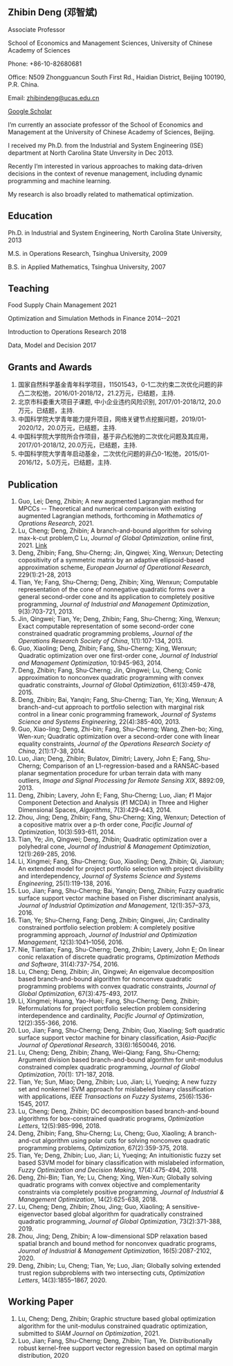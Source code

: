 ## Zhibin Deng (邓智斌)
Associate Professor 

School of Economics and Management Sciences, University of Chinese Academy of Sciences

Phone: +86-10-82680681

Office: N509 Zhongguancun South First Rd., Haidian District, Beijing 100190, P.R. China.

Email: zhibindeng@ucas.edu.cn

[Google Scholar](https://scholar.google.com/citations?user=75bsev4AAAAJ&hl=en)

I’m currently an associate professor of the School of Economics and Management at the University of Chinese Academy of Sciences, Beijing. 

I received my Ph.D. from the Industrial and System Engineering (ISE) department at North Carolina State Unversity in Dec 2013. 

Recently I’m interested in various approaches to making data-driven decisions in the context of revenue management, including dynamic programming and machine learning.

My research is also broadly related to mathematical optimization.

## Education
Ph.D. in Industrial and System Engineering, North Carolina State University, 2013

M.S. in Operations Research, Tsinghua University, 2009

B.S. in Applied Mathematics, Tsinghua University, 2007

## Teaching
Food Supply Chain Management 2021

Optimization and Simulation Methods in Finance 2014--2021

Introduction to Operations Research 2018

Data, Model and Decision  2017

## Grants and Awards
1. 国家自然科学基金青年科学项目，11501543，0-1二次约束二次优化问题的非凸二次松弛，2016/01-2018/12，21.2万元，已结题，主持.
2. 北京市科委重大项目子课题, 中小企业违约风险识别, 2017/01-2018/12, 20.0万元，已结题，主持.
3. 中国科学院大学青年能力提升项目，网络关键节点挖掘问题，2019/01-2020/12，20.0万元，已结题，主持.
4. 中国科学院大学院所合作项目，基于非凸松弛的二次优化问题及其应用，2017/01-2018/12, 20.0万元，已结题，主持.
5. 中国科学院大学青年启动基金，二次优化问题的非凸0-1松弛，2015/01-2016/12，5.0万元，已结题，主持.

## Publication
1. Guo, Lei; Deng, Zhibin; A new augmented Lagrangian method for MPCCs -- Theoretical and numerical comparison with existing augmented Lagrangian methods, forthcoming in  *Mathematics of Oprations Research*, 2021.
1. Lu, Cheng; Deng, Zhibin; A branch-and-bound algorithm for solving max-k-cut problem,C Lu, *Journal of Global Optimization*, online first, 2021. [Link](https://link.springer.com/article/10.1007/s10898-021-00999-z)
1. Deng, Zhibin; Fang, Shu-Cherng; Jin, Qingwei; Xing, Wenxun; 	Detecting copositivity of a symmetric matrix by an adaptive ellipsoid-based approximation scheme, *European Journal of Operational Research*, 229(1):21-28,	2013
2. Tian, Ye; Fang, Shu-Cherng; Deng, Zhibin; Xing, Wenxun; Computable representation of the cone of nonnegative quadratic forms over a general second-order cone and its application to completely positive programming, *Journal of Industrial and Management Optimization*,	9(3):703-721, 2013.
3. Jin, Qingwei; Tian, Ye; Deng, Zhibin; Fang, Shu-Cherng; Xing, Wenxun; Exact computable representation of some second-order cone constrained quadratic programming problems, *Journal of the Operations Research Society of China*, 1(1):107-134, 2013.
4. Guo, Xiaoling; Deng, Zhibin; Fang, Shu-Cherng; Xing, Wenxun; Quadratic optimization over one first-order cone, *Journal of Industrial and Management Optimization*, 10:945-963, 2014.
5. Deng, Zhibin; Fang, Shu-Cherng; Jin, Qingwei; Lu, Cheng; Conic approximation to nonconvex quadratic programming with convex quadratic constraints, *Journal of Global Optimization*, 61(3):459-478, 2015.
6. Deng, Zhibin; Bai, Yanqin; Fang, Shu-Cherng; Tian, Ye; Xing, Wenxun; A branch-and-cut approach to portfolio selection with marginal risk control in a linear conic programming framework, *Journal of Systems Science and Systems Engineering*, 22(4):385-400, 2013.
7. Guo, Xiao-ling; Deng, Zhi-bin; Fang, Shu-Cherng; Wang, Zhen-bo; Xing, Wen-xun; Quadratic optimization over a second-order cone with linear equality constraints, *Journal of the Operations Research Society of China*, 2(1):17-38, 2014.
8. Luo, Jian; Deng, Zhibin; Bulatov, Dimitri; Lavery, John E; Fang, Shu-Cherng; Comparison of an L1-regression-based and a RANSAC-based planar segmentation procedure for urban terrain data with many outliers, *Image and Signal Processing for Remote Sensing XIX*, 8892:09, 2013.
9. Deng, Zhibin; Lavery, John E; Fang, Shu-Cherng; Luo, Jian; ℓ1 Major Component Detection and Analysis (ℓ1 MCDA) in Three and Higher Dimensional Spaces, *Algorithms*, 7(3):429-443, 2014.
10. Zhou, Jing; Deng, Zhibin; Fang, Shu-Cherng; Xing, Wenxun; Detection of a copositive matrix over a p-th order cone, *Pacific Journal of Optimization*, 10(3):593-611, 2014.
11. Tian, Ye; Jin, Qingwei; Deng, Zhibin; Quadratic optimization over a polyhedral cone, *Journal of Industrial & Management Optimization*, 12(1):269-285, 2016.
12. Li, Xingmei; Fang, Shu-Cherng; Guo, Xiaoling; Deng, Zhibin; Qi, Jianxun; An extended model for project portfolio selection with project divisibility and interdependency, *Journal of Systems Science and Systems Engineering*, 25(1):119-138, 2016.
13. Luo, Jian; Fang, Shu-Cherng; Bai, Yanqin; Deng, Zhibin; Fuzzy quadratic surface support vector machine based on Fisher discriminant analysis, *Journal of Industrial Optimization and Management*, 12(1):357–373, 2016.
14. Tian, Ye; Shu-Cherng, Fang; Deng, Zhibin; Qingwei, Jin; Cardinality constrained portfolio selection problem: A completely positive programming approach, *Journal of Industrial and Optimization Management*, 12(3):1041–1056, 2016.
15. Nie, Tiantian; Fang, Shu-Cherng; Deng, Zhibin; Lavery, John E; On linear conic relaxation of discrete quadratic programs, *Optimization Methods and Software*, 31(4):737-754, 2016.
16. Lu, Cheng; Deng, Zhibin; Jin, Qingwei; An eigenvalue decomposition based branch-and-bound algorithm for nonconvex quadratic programming problems with convex quadratic constraints, *Journal of Global Optimization*, 67(3):475-493, 2017.
17. Li, Xingmei; Huang, Yao-Huei; Fang, Shu-Cherng; Deng, Zhibin; Reformulations for project portfolio selection problem considering interdependence and cardinality, *Pacific Journal of Optimization*, 12(2):355-366, 2016.
18. Luo, Jian; Fang, Shu-Cherng; Deng, Zhibin; Guo, Xiaoling; Soft quadratic surface support vector machine for binary classification, *Asia-Pacific Journal of Operational Research*, 33(6):1650046, 2016.
19. Lu, Cheng; Deng, Zhibin; Zhang, Wei-Qiang; Fang, Shu-Cherng; Argument division based branch-and-bound algorithm for unit-modulus constrained complex quadratic programming, *Journal of Global Optimization*, 70(1): 171-187, 2018.
20. Tian, Ye; Sun, Miao; Deng, Zhibin; Luo, Jian; Li, Yueqing; A new fuzzy set and nonkernel SVM approach for mislabeled binary classification with applications,	*IEEE Transactions on Fuzzy Systems*, 25(6):1536-1545, 2017.
21. Lu, Cheng; Deng, Zhibin; DC decomposition based branch-and-bound algorithms for box-constrained quadratic programs,	*Optimization Letters*, 12(5):985-996, 2018.
22. Deng, Zhibin; Fang, Shu-Cherng; Lu, Cheng; Guo, Xiaoling; A branch-and-cut algorithm using polar cuts for solving nonconvex quadratic programming problems, *Optimization*, 67(2):359-375, 2018.
23. Tian, Ye; Deng, Zhibin; Luo, Jian; Li, Yueqing; An intuitionistic fuzzy set based S3VM model for binary classification with mislabeled information, *Fuzzy Optimization and Decision Making*, 17(4):475-494, 2018.
24. Deng, Zhi-Bin; Tian, Ye; Lu, Cheng; Xing, Wen-Xun; Globally solving quadratic programs with convex objective and complementarity constraints via completely positive programming, *Journal of Industrial & Management Optimization*, 14(2):625-638, 2018.
25. Lu, Cheng; Deng, Zhibin; Zhou, Jing; Guo, Xiaoling; A sensitive-eigenvector based global algorithm for quadratically constrained quadratic programming, *Journal of Global Optimization*, 73(2):371-388, 2019.
26. Zhou, Jing; Deng, Zhibin; A low-dimensional SDP relaxation based spatial branch and bound method for nonconvex quadratic programs, *Journal of Industrial & Management Optimization*, 16(5):2087-2102, 2020.
27. Deng, Zhibin; Lu, Cheng; Tian, Ye; Luo, Jian; Globally solving extended trust region subproblems with two intersecting cuts, *Optimization Letters*, 14(3):1855–1867, 2020.


## Working Paper
1. Lu, Cheng; Deng, Zhibin; Graphic structure based global optimization algorithm for the unit-modulus constrained quadratic optimization, submitted to *SIAM Journal on Optimization*, 2021. 
2. Luo, Jian; Fang, Shu-Cherng; Deng, Zhibin; Tian, Ye. Distributionally robust kernel-free support vector regression based on optimal margin distribution, 2020
